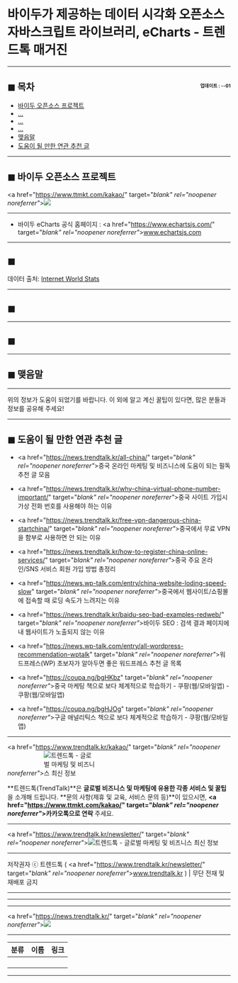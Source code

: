# 바이두가 제공하는 데이터 시각화 오픈소스 자바스크립트 라이브러리, eCharts - 트렌드톡 매거진

<!-- <a name="index"></a> -->
***
## ◼︎ 목차 <span style="font-size:0.5em; float:right; padding:0.5em 0 0;"><i class="fas fa-clock"></i> 업데이트 : <span class="post-year"></span>-<span class="post-month-digits"></span>-01</span>

- [바이두 오픈소스 프로젝트](#index-00)
- [...](#index-01)
- [...](#index-02)
- [...](#index-03)
- [맺음말](#index-epilogue)
- [도움이 될 만한 연관 추천 글](#recommendation)

<!-- <a name="index-00"></a> -->
***
## ◼︎ 바이두 오픈소스 프로젝트

<a href="https://www.ttmkt.com/kakao/" target="_blank" rel="noopener noreferrer"_>![](https://hellotblog.files.wordpress.com/2019/05/baidu-echarts-600.gif)</a>

***
- 바이두 eCharts 공식 홈페이지 : <a href="https://www.echartsjs.com/" target="_blank" rel="noopener noreferrer"_>www.echartsjs.com</a>

<!-- <a name="index-01"></a> -->
***
## ◼︎

<div class="charts">
 <div class="chart_show" id="container" style=""></div>
 <div class="chart_show" id="container_01" style=""></div>
 <div class="chart_resource">데이터 출처: <a href="https://www.internetworldstats.com/" target="_blank" rel="noopener noreferrer"_>Internet World Stats</a></div>
</div>

<!-- <a name="index-02"></a> -->
***
## ◼︎

<!-- <a name="index-03"></a> -->
***
## ◼︎

<!-- <a name="index-epilogue"></a> -->
***
## ◼︎ 맺음말

***
위의 정보가 도움이 되었기를 바랍니다.
이 외에 알고 계신 꿀팁이 있다면, 많은 분들과 정보를 공유해 주세요!

<!-- <a name="recommendation"></a> -->
***
## ◼︎ 도움이 될 만한 연관 추천 글

- <a href="https://news.trendtalk.kr/all-china/" target="_blank" rel="noopener noreferrer"_>중국 온라인 마케팅 및 비즈니스에 도움이 되는 필독 추천 글 모음</a>

- <a href="https://news.trendtalk.kr/why-china-virtual-phone-number-important/" target="_blank" rel="noopener noreferrer"_>중국 사이트 가입시 가상 전화 번호를 사용해야 하는 이유</a>

- <a href="https://news.trendtalk.kr/free-vpn-dangerous-china-startchina/" target="_blank" rel="noopener noreferrer"_>중국에서 무료 VPN을 함부로 사용하면 안 되는 이유</a>

- <a href="https://news.trendtalk.kr/how-to-register-china-online-services/" target="_blank" rel="noopener noreferrer"_>중국 주요 온라인/SNS 서비스 회원 가입 방법 총정리</a>

- <a href="https://news.wp-talk.com/entry/china-website-loding-speed-slow" target="_blank" rel="noopener noreferrer"_>중국에서 웹사이트/쇼핑몰에 접속할 때 로딩 속도가 느려지는 이유</a>

- <a href="https://news.trendtalk.kr/baidu-seo-bad-examples-redweb/" target="_blank" rel="noopener noreferrer"_>바이두 SEO : 검색 결과 페이지에 내 웹사이트가 노출되지 않는 이유</a>

- <a href="https://news.wp-talk.com/entry/all-wordpress-recommendation-wptalk" target="_blank" rel="noopener noreferrer"_>워드프레스(WP) 초보자가 알아두면 좋은 워드프레스 추천 글 목록</a>

- <a href="https://coupa.ng/bgHKbz" target="_blank" rel="noopener noreferrer"_>중국 마케팅 책으로 보다 체계적으로 학습하기 - 쿠팡(웹/모바일앱) - 쿠팡(웹/모바일앱)</a>

- <a href="https://coupa.ng/bgHJOg" target="_blank" rel="noopener noreferrer"_>구글 애널리틱스 책으로 보다 체계적으로 학습하기 - 쿠팡(웹/모바일앱)</a>

***
<a href="https://www.trendtalk.kr/kakao/" target="_blank" rel="noopener noreferrer"_><img src="https://hellotblog.files.wordpress.com/2019/04/trendtalk-logo-round-120x120.png" style="max-width:120px;" alt="트렌드톡 - 글로벌 마케팅 및 비즈니스 최신 정보"></a>

**트렌드톡(TrendTalk)**은 **글로벌 비즈니스 및 마케팅에 유용한 각종 서비스 및 꿀팁**을 소개해 드립니다.
**문의 사항(제휴 및 교육, 서비스 문의 등)**이 있으시면, **<a href="https://www.ttmkt.com/kakao/" target="_blank" rel="noopener noreferrer"_>카카오톡</a>으로 연락** 주세요.

***
<a href="https://www.trendtalk.kr/newsletter/" target="_blank" rel="noopener noreferrer"_>![트렌드톡 - 글로벌 마케팅 및 비즈니스 최신 정보](https://hellotblog.files.wordpress.com/2018/04/trendtalk-mkt-cover-01-966x200.jpg)</a>

***
저작권자 ⓒ 트렌드톡 ( <a href="https://www.trendtalk.kr/newsletter/" target="_blank" rel="noopener noreferrer"_>www.trendtalk.kr</a> ) | 무단 전재 및 재배포 금지

***
<!-- Google Adsense (TrendTalk News : Middle) -->
<ins class="adsbygoogle"
     style="display:block"
     data-ad-client="ca-pub-8106408173466568"
     data-ad-slot="8421395558"
     data-ad-format="auto"
     data-full-width-responsive="true"></ins>
<script>
(adsbygoogle = window.adsbygoogle || []).push({});
</script>

***
***
<a href="https://news.trendtalk.kr/" target="_blank" rel="noopener noreferrer"_>![](https://hellotblog.files.wordpress.com/2018/08/trendtalk-baidu-main-01-800x400.jpg)</a>

***
|분류|이름|링크|
|:-:|:-:|:-:|
||||
||||
||||
||||

***
<script type="text/javascript">

var dom = document.getElementById("container");
var myChart = echarts.init(dom);
var app = {};
option = null;
var data = [];

option = {
    title: {
        text: '基础雷达图'
    },
    tooltip: {},
    legend: {
        data: ['预算分配（Allocated Budget）', '实际开销（Actual Spending）']
    },
    radar: {
        // shape: 'circle',
        name: {
            textStyle: {
                color: '#fff',
                backgroundColor: '#999',
                borderRadius: 3,
                padding: [3, 5]
           }
        },
        indicator: [
           { name: '销售（sales）', max: 6500},
           { name: '管理（Administration）', max: 16000},
           { name: '信息技术（Information Techology）', max: 30000},
           { name: '客服（Customer Support）', max: 38000},
           { name: '研发（Development）', max: 52000},
           { name: '市场（Marketing）', max: 25000}
        ]
    },
    series: [{
        name: '预算 vs 开销（Budget vs spending）',
        type: 'radar',
        // areaStyle: {normal: {}},
        data : [
            {
                value : [4300, 10000, 28000, 35000, 50000, 19000],
                name : '预算分配（Allocated Budget）'
            },
             {
                value : [5000, 14000, 28000, 31000, 42000, 21000],
                name : '实际开销（Actual Spending）'
            }
        ]
    }]
};

if (option && typeof option === "object") {
    myChart.setOption(option, true);
}



var dom_01 = document.getElementById("container_01");
var myChart_01 = echarts.init(dom_01);
var app = {};
option = null;

app.title = '折柱混合';

option = {
    tooltip: {
        trigger: 'axis',
        axisPointer: {
            type: 'cross',
            crossStyle: {
                color: '#999'
            }
        }
    },
    toolbox: {
        feature: {
            dataView: {show: true, readOnly: false},
            magicType: {show: true, type: ['line', 'bar']},
            restore: {show: true},
            saveAsImage: {show: true}
        }
    },
    legend: {
        data:['蒸发量','降水量','平均温度']
    },
    xAxis: [
        {
            type: 'category',
            data: ['1月','2月','3月','4月','5月','6月','7月','8月','9月','10月','11月','12月'],
            axisPointer: {
                type: 'shadow'
            }
        }
    ],
    yAxis: [
        {
            type: 'value',
            name: '水量',
            min: 0,
            max: 250,
            interval: 50,
            axisLabel: {
                formatter: '{value} ml'
            }
        },
        {
            type: 'value',
            name: '温度',
            min: 0,
            max: 25,
            interval: 5,
            axisLabel: {
                formatter: '{value} °C'
            }
        }
    ],
    series: [
        {
            name:'蒸发量',
            type:'bar',
            data:[2.0, 4.9, 7.0, 23.2, 25.6, 76.7, 135.6, 162.2, 32.6, 20.0, 6.4, 3.3]
        },
        {
            name:'降水量',
            type:'bar',
            data:[2.6, 5.9, 9.0, 26.4, 28.7, 70.7, 175.6, 182.2, 48.7, 18.8, 6.0, 2.3]
        },
        {
            name:'平均温度',
            type:'line',
            yAxisIndex: 1,
            data:[2.0, 2.2, 3.3, 4.5, 6.3, 10.2, 20.3, 23.4, 23.0, 16.5, 12.0, 6.2]
        }
    ]
};


if (option && typeof option === "object") {
    myChart_01.setOption(option, true);
}

</script>
